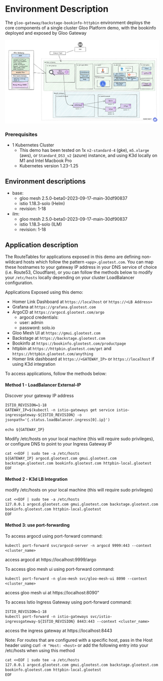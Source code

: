 # Environment Description
The `gloo-gateway/backstage-bookinfo-httpbin` environment deploys the core components of a single cluster Gloo Platform demo, with the bookinfo deployed and exposed by Gloo Gateway

![High Level Architecture](.images/bookinfo-arch-1a.png)

### Prerequisites
- 1 Kubernetes Cluster
    - This demo has been tested on 1x `n2-standard-4` (gke), `m5.xlarge` (aws), or `Standard_DS3_v2` (azure) instance, and using K3d locally on M1 and Intel Macbook Pro
    - Kubernetes version 1.23-1.25

## Environment descriptions
- base:
    - gloo mesh 2.5.0-beta0-2023-09-17-main-30df90837
    - istio 1.18.3-solo (Helm)
    - revision: 1-18
- ilm:
    - gloo mesh 2.5.0-beta0-2023-09-17-main-30df90837
    - istio 1.18.3-solo (ILM)
    - revision: 1-18

## Application description

The RouteTables for applications exposed in this demo are defining non-wildcard hosts which follow the pattern `<app>.glootest.com`. You can map these hostnames to your gateway IP address in your DNS service of choice (i.e. Route53, Cloudflare), or you can follow the methods below to modify your `/etc/hosts` locally depending on your cluster LoadBalancer configuration.

Applications Exposed using this demo:
- Homer Link Dashboard at `https://localhost` or `https://<LB Address>`
- Grafana at `https://grafana.glootest.com`
- ArgoCD at `https://argocd.glootest.com/argo`
    - argocd credentials:
    - user: admin
    - password: solo.io
- Gloo Mesh UI at `https://gmui.glootest.com`
- Backstage at `https://backstage.glootest.com`
- Bookinfo at `https://bookinfo.glootest.com/productpage`
- httpbin at `https://httpbin.glootest.com/get` and `https://httpbin.glootest.com/anything`
- Homer link dashboard at `https://<GATEWAY_IP>` or `https://localhost` if using K3d integration

To access applications, follow the methods below:

#### Method 1 - LoadBalancer External-IP

Discover your gateway IP address
```
ISTIO_REVISION=1-18
GATEWAY_IP=$(kubectl -n istio-gateways get service istio-ingressgateway-${ISTIO_REVISION} -o jsonpath='{.status.loadBalancer.ingress[0].ip}')

echo ${GATEWAY_IP}
```

Modify /etc/hosts on your local machine (this will require sudo privileges), or configure DNS to point to your Ingress Gateway IP
```
cat <<EOF | sudo tee -a /etc/hosts
${GATEWAY_IP} argocd.glootest.com gmui.glootest.com backstage.glootest.com bookinfo.glootest.com httpbin-local.glootest
EOF
```

#### Method 2 - K3d LB Integration
modify /etc/hosts on your local machine (this will require sudo privileges)
```
cat <<EOF | sudo tee -a /etc/hosts
127.0.0.1 argocd.glootest.com gmui.glootest.com backstage.glootest.com bookinfo.glootest.com httpbin-local.glootest
EOF
```

#### Method 3: use port-forwarding

To access argocd using port-forward command:
```
kubectl port-forward svc/argocd-server -n argocd 9999:443 --context <cluster_name>
```
access argocd at https://localhost:9999/argo



To access gloo mesh ui using port-forward command:
```
kubectl port-forward -n gloo-mesh svc/gloo-mesh-ui 8090 --context <cluster_name>
```
access gloo mesh ui at https://localhost:8090"



To access Istio Ingress Gateway using port-forward command:
```
ISTIO_REVISION=1-18
kubectl port-forward -n istio-gateways svc/istio-ingressgateway-${ISTIO_REVISION} 8443:443 --context <cluster_name>
```
access the ingress gateway at https://localhost:8443


Note: For routes that are configured with a specific host, pass in the Host header using curl `-H "Host: <host>` or add the following entry into your /etc/hosts when using this method
```
cat <<EOF | sudo tee -a /etc/hosts
127.0.0.1 argocd.glootest.com gmui.glootest.com backstage.glootest.com bookinfo.glootest.com httpbin-local.glootest
EOF
```